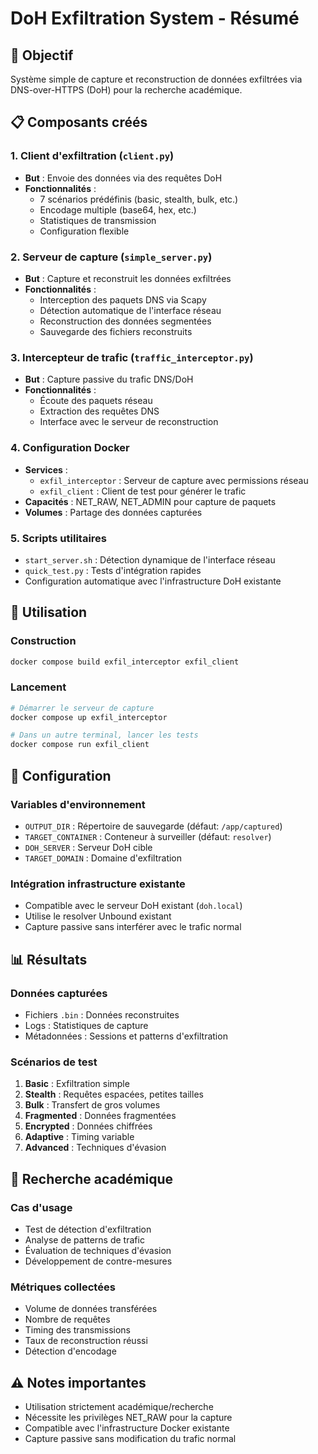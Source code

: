 # DoH Exfiltration System - Résumé

## 🎯 Objectif
Système simple de capture et reconstruction de données exfiltrées via DNS-over-HTTPS (DoH) pour la recherche académique.

## 📋 Composants créés

### 1. Client d'exfiltration (`client.py`)
- **But** : Envoie des données via des requêtes DoH
- **Fonctionnalités** :
  - 7 scénarios prédéfinis (basic, stealth, bulk, etc.)
  - Encodage multiple (base64, hex, etc.)
  - Statistiques de transmission
  - Configuration flexible

### 2. Serveur de capture (`simple_server.py`)
- **But** : Capture et reconstruit les données exfiltrées
- **Fonctionnalités** :
  - Interception des paquets DNS via Scapy
  - Détection automatique de l'interface réseau
  - Reconstruction des données segmentées
  - Sauvegarde des fichiers reconstruits

### 3. Intercepteur de trafic (`traffic_interceptor.py`)
- **But** : Capture passive du trafic DNS/DoH
- **Fonctionnalités** :
  - Écoute des paquets réseau
  - Extraction des requêtes DNS
  - Interface avec le serveur de reconstruction

### 4. Configuration Docker
- **Services** :
  - `exfil_interceptor` : Serveur de capture avec permissions réseau
  - `exfil_client` : Client de test pour générer le trafic
- **Capacités** : NET_RAW, NET_ADMIN pour capture de paquets
- **Volumes** : Partage des données capturées

### 5. Scripts utilitaires
- `start_server.sh` : Détection dynamique de l'interface réseau
- `quick_test.py` : Tests d'intégration rapides
- Configuration automatique avec l'infrastructure DoH existante

## 🚀 Utilisation

### Construction
```bash
docker compose build exfil_interceptor exfil_client
```

### Lancement
```bash
# Démarrer le serveur de capture
docker compose up exfil_interceptor

# Dans un autre terminal, lancer les tests
docker compose run exfil_client
```

## 🔧 Configuration

### Variables d'environnement
- `OUTPUT_DIR` : Répertoire de sauvegarde (défaut: `/app/captured`)
- `TARGET_CONTAINER` : Conteneur à surveiller (défaut: `resolver`)
- `DOH_SERVER` : Serveur DoH cible
- `TARGET_DOMAIN` : Domaine d'exfiltration

### Intégration infrastructure existante
- Compatible avec le serveur DoH existant (`doh.local`)
- Utilise le resolver Unbound existant
- Capture passive sans interférer avec le trafic normal

## 📊 Résultats

### Données capturées
- Fichiers `.bin` : Données reconstruites
- Logs : Statistiques de capture
- Métadonnées : Sessions et patterns d'exfiltration

### Scénarios de test
1. **Basic** : Exfiltration simple
2. **Stealth** : Requêtes espacées, petites tailles
3. **Bulk** : Transfert de gros volumes
4. **Fragmented** : Données fragmentées
5. **Encrypted** : Données chiffrées
6. **Adaptive** : Timing variable
7. **Advanced** : Techniques d'évasion

## 🎯 Recherche académique

### Cas d'usage
- Test de détection d'exfiltration
- Analyse de patterns de trafic
- Évaluation de techniques d'évasion
- Développement de contre-mesures

### Métriques collectées
- Volume de données transférées
- Nombre de requêtes
- Timing des transmissions
- Taux de reconstruction réussi
- Détection d'encodage

## ⚠️ Notes importantes
- Utilisation strictement académique/recherche
- Nécessite les privilèges NET_RAW pour la capture
- Compatible avec l'infrastructure Docker existante
- Capture passive sans modification du trafic normal
